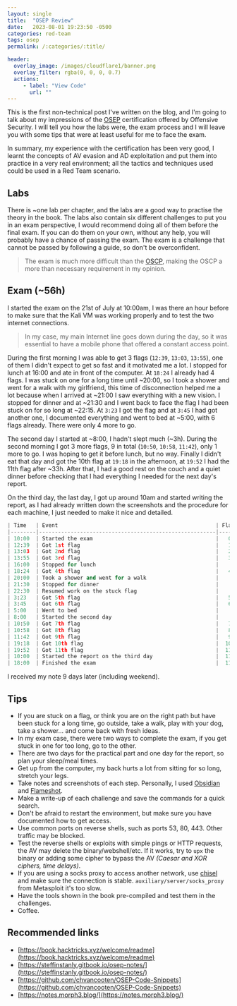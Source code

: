 ```yaml
---
layout: single
title:  "OSEP Review"
date:   2023-08-01 19:23:50 -0500
categories: red-team
tags: osep
permalink: /:categories/:title/

header:
  overlay_image: /images/cloudflare1/banner.png
  overlay_filter: rgba(0, 0, 0, 0.7)
  actions:
     - label: "View Code"
       url: ""  
---
```


This is the first non-technical post I've written on the blog, and I'm going to talk about my impressions of the [OSEP](https://www.offsec.com/courses/pen-300/) certification offered by Offensive Security. I will tell you how the labs were, the exam process and I will leave you with some tips that were at least useful for me to face the exam.

In summary, my experience with the certification has been very good, I learnt the concepts of AV evasion and AD exploitation and put them into practice in a very real environment; all the tactics and techniques used could be used in a Red Team scenario.

## Labs
There is ~one lab per chapter, and the labs are a good way to practise the theory in the book. The labs also contain six different challenges to put you in an exam perspective, I would recommend doing all of them before the final exam. If you can do them on your own, without any help, you will probably have a chance of passing the exam. The exam is a challenge that cannot be passed by following a guide, so don't be overconfident.

> The exam is much more difficult than the [OSCP](https://www.offsec.com/courses/pen-200/), making the OSCP a more than necessary requirement in my opinion.

## Exam (~56h)
I started the exam on the 21st of July at 10:00am, I was there an hour before to make sure that the Kali VM was working properly and to test the two internet connections. 

> In my case, my main Internet line goes down during the day, so it was essential to have a mobile phone that offered a constant access point.

During the first morning I was able to get 3 flags (`12:39`, `13:03`, `13:55`), one of them I didn't expect to get so fast and it motivated me a lot. I stopped for lunch at 16:00 and ate in front of the computer. At `18:24` I already had 4 flags. 
I was stuck on one for a long time until ~20:00, so I took a shower and went for a walk with my girlfriend, this time of disconnection helped me a lot because when I arrived at ~21:00 I saw everything with a new vision. I stopped for dinner and at ~21:30 and I went back to face the flag I had been stuck on for so long at ~22:15. At `3:23` I got the flag and at `3:45` I had got another one, I documented everything and went to bed at ~5:00, with 6 flags already. There were only 4 more to go.

The second day I started at ~8:00, I hadn't slept much (~3h). During the second morning I got 3 more flags, 9 in total (`10:50`, `10:58`, `11:42`), only 1 more to go. I was hoping to get it before lunch, but no way. Finally I didn't eat that day and got the 10th flag at `19:18` in the afternoon, at `19:52` I had the 11th flag after ~33h.
After that, I had a good rest on the couch and a quiet dinner before checking that I had everything I needed for the next day's report.

On the third day, the last day, I got up around 10am and started writing the report, as I had already written down the screenshots and the procedure for each machine, I just needed to make it nice and detailed.

```python
| Time   | Event                                                  | Flags |
|--------|--------------------------------------------------------|-------|
| 10:00  | Started the exam                                       |   0   |
| 12:39  | Got 1st flag                                           |   1   |
| 13:03  | Got 2nd flag                                           |   2   |
| 13:55  | Got 3rd flag                                           |   3   |
| 16:00  | Stopped for lunch                                      |       |
| 18:24  | Got 4th flag                                           |   4   |
| 20:00  | Took a shower and went for a walk                      |       |
| 21:30  | Stopped for dinner                                     |       |
| 22:30  | Resumed work on the stuck flag                         |       |
| 3:23   | Got 5th flag                                           |   5   |
| 3:45   | Got 6th flag                                           |   6   |
| 5:00   | Went to bed                                            |       |
| 8:00   | Started the second day                                 |       |
| 10:50  | Got 7th flag                                           |   7   |
| 10:58  | Got 8th flag                                           |   8   |
| 11:42  | Got 9th flag                                           |   9   |
| 19:18  | Got 10th flag                                          |  10   |
| 19:52  | Got 11th flag                                          |  11   |
| 10:00  | Started the report on the third day                    |  11   |
| 18:00  | Finished the exam                                      |  11   |
```

I received my note 9 days later (including weekend).
## Tips
- If you are stuck on a flag, or think you are on the right path but have been stuck for a long time, go outside, take a walk, play with your dog, take a shower... and come back with fresh ideas.
- In my exam case, there were two ways to complete the exam, if you get stuck in one for too long, go to the other.
- There are two days for the practical part and one day for the report, so plan your sleep/meal times.
- Get up from the computer, my back hurts a lot from sitting for so long, stretch your legs.
- Take notes and screenshots of each step. Personally, I used [Obsidian](https://obsidian.md/) and [Flameshot](https://flameshot.org/).
- Make a write-up of each challenge and save the commands for a quick search.
- Don't be afraid to restart the environment, but make sure you have documented how to get access.
- Use common ports on reverse shells, such as ports 53, 80, 443. Other traffic may be blocked.
- Test the reverse shells or exploits with simple pings or HTTP requests, the AV may delete the binary/webshell/etc. If it works, try to `upx` the binary or adding some cipher to bypass the AV *(Caesar and XOR ciphers, time delays)*.
- If you are using a socks proxy to access another network, use [chisel](https://github.com/jpillora/chisel) and make sure the connection is stable.  `auxiliary/server/socks_proxy`  from Metasploit it's too slow.
- Have the tools shown in the book pre-compiled and test them in the challenges.
- Coffee.

## Recommended links
- [https://book.hacktricks.xyz/welcome/readme](https://book.hacktricks.xyz/welcome/readme)
- [https://steffinstanly.gitbook.io/osep-notes/](https://steffinstanly.gitbook.io/osep-notes/)
- [https://github.com/chvancooten/OSEP-Code-Snippets](https://github.com/chvancooten/OSEP-Code-Snippets)
- [https://notes.morph3.blog/](https://notes.morph3.blog/)

